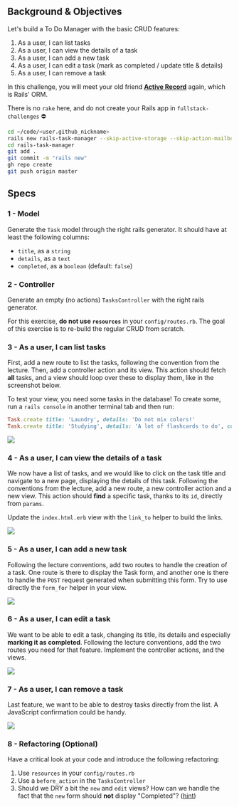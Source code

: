 ## Background & Objectives

Let's build a To Do Manager with the basic CRUD features:

1. As a user, I can list tasks
1. As a user, I can view the details of a task
1. As a user, I can add a new task
1. As a user, I can edit a task (mark as completed / update title & details)
1. As a user, I can remove a task

In this challenge, you will meet your old friend [**Active Record**](http://guides.rubyonrails.org/active_record_basics.html) again, which is Rails' ORM.

There is no `rake` here, and do not create your Rails app in `fullstack-challenges` ⛔️

```bash
cd ~/code/<user.github_nickname>
rails new rails-task-manager --skip-active-storage --skip-action-mailbox
cd rails-task-manager
git add .
git commit -m "rails new"
gh repo create
git push origin master
```

## Specs

### 1 - Model

Generate the `Task` model through the right rails generator. It should have at least the following columns:

- `title`, as a `string`
- `details`, as a `text`
- `completed`, as a `boolean` (default: `false`)

### 2 - Controller

Generate an empty (no actions) `TasksController` with the right rails generator.

For this exercise, **do not use `resources`** in your `config/routes.rb`. The goal of this exercise is to re-build the regular CRUD from scratch.

### 3 - As a user, I can list tasks

First, add a new route to list the tasks, following the convention from the lecture. Then, add a controller action and its view. This action should fetch **all** tasks, and a view should loop over these to display them, like in the screenshot below.

To test your view, you need some tasks in the database! To create some, run a `rails console` in another terminal tab and then run:

```ruby
Task.create title: 'Laundry', details: 'Do not mix colors!'
Task.create title: 'Studying', details: 'A lot of flashcards to do', completed: true
```

![](https://raw.githubusercontent.com/lewagon/fullstack-images/master/rails/tasks-manager/index.png)

### 4 - As a user, I can view the details of a task

We now have a list of tasks, and we would like to click on the task title and navigate to a new page, displaying the details of this task. Following the conventions from the lecture, add a new route, a new controller action and a new view. This action should **find** a specific task, thanks to its `id`, directly from `params`.

Update the `index.html.erb` view with the `link_to` helper to build the links.

![](https://raw.githubusercontent.com/lewagon/fullstack-images/master/rails/tasks-manager/index_show.gif)

### 5 - As a user, I can add a new task

Following the lecture conventions, add two routes to handle the creation of a task. One route is there to display the Task form, and another one is there to handle the `POST` request generated when submitting this form. Try to use directly the `form_for` helper in your view.

![](https://raw.githubusercontent.com/lewagon/fullstack-images/master/rails/tasks-manager/new.gif)

### 6 - As a user, I can edit a task

We want to be able to edit a task, changing its title, its details and especially **marking it as completed**. Following the lecture conventions, add the two routes you need for that feature. Implement the controller actions, and the views.

![](https://raw.githubusercontent.com/lewagon/fullstack-images/master/rails/tasks-manager/edit.gif)

### 7 - As a user, I can remove a task

Last feature, we want to be able to destroy tasks directly from the list. A JavaScript confirmation could be handy.

![](https://raw.githubusercontent.com/lewagon/fullstack-images/master/rails/tasks-manager/destroy.gif)

### 8 - Refactoring (Optional)

Have a critical look at your code and introduce the following refactoring:

1. Use `resources` in your `config/routes.rb`
1. Use a `before_action` in the `TasksController`
1. Should we DRY a bit the `new` and `edit` views? How can we handle the fact that the `new` form should **not** display "Completed"? ([hint](http://api.rubyonrails.org/classes/ActiveRecord/Persistence.html#method-i-new_record-3F))
